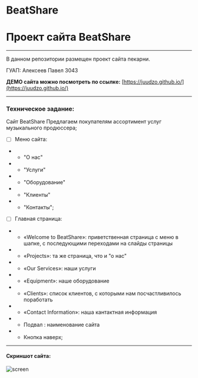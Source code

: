 # BeatShare
Проект сайта BeatShare 
========================================================================================
***
В данном репозитории размещен проект сайта пекарни.


ГУАП: Алексеев Павел 3043

**ДЕМО сайта можно посмотреть по ссылке:** [https://juudzo.github.io/](https://juudzo.github.io/)
***

### Техническое задание:
Сайт BeatShare
Предлагаем покупателям ассортимент услуг музыкального продюссера;
- [ ] Меню сайта:
- - "О нас"
- - "Услуги"
- - "Оборудование"
- - "Клиенты"
- - "Контакты";
- [ ] Главная страница: 
-  - «Welcome to BeatShare»: приветственная страница с меню в шапке, с последующими переходами на слайды страницы
-  - «Projects»: та же страница, что и "о нас"
-  - «Our Services»: наши услуги
-  - «Equipment»: наше оборудование
-  - «Clients»: cписок клиентов, с которыми нам посчастливилось поработать
-  - «Contact Information»: наша кантактная информация
-  - Подвал : наименование сайта
-  - Кнопка наверх;
***

#### Скриншот сайта:

![screen](https://i.ibb.co/R46XfVc/beatshare.jpg)
